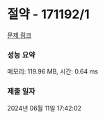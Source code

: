 # 절약 - 171192/1 

[문제 링크](https://level.goorm.io/exam/171192/%EC%A0%88%EC%95%BD/quiz/1) 

### 성능 요약

메모리: 119.96 MB, 시간: 0.64 ms

### 제출 일자

2024년 06월 11일 17:42:02

